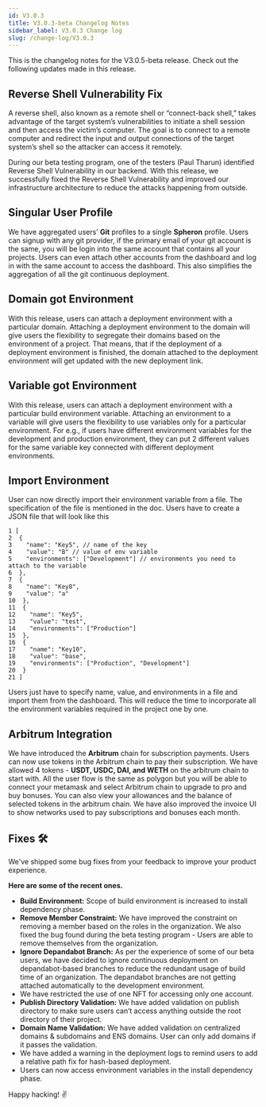 ```yaml
---
id: V3.0.3
title: V3.0.3-beta Changelog Notes
sidebar_label: V3.0.3 Change log
slug: /change-log/V3.0.3
---
```


This is the changelog notes for the V3.0.5-beta release. Check out the following updates made in this release.

## **Reverse Shell Vulnerability Fix**

A reverse shell, also known as a remote shell or “connect-back shell,” takes advantage of the target system’s vulnerabilities to initiate a shell session and then access the victim’s computer. The goal is to connect to a remote computer and redirect the input and output connections of the target system’s shell so the attacker can access it remotely.

During our beta testing program, one of the testers (Paul Tharun) identified Reverse Shell Vulnerability in our backend. With this release, we successfully fixed the Reverse Shell Vulnerability and improved our infrastructure architecture to reduce the attacks happening from outside.

## **Singular User Profile**

We have aggregated users’ **Git** profiles to a single **Spheron** profile. Users can signup with any git provider, if the primary email of your git account is the same, you will be login into the same account that contains all your projects. Users can even attach other accounts from the dashboard and log in with the same account to access the dashboard. This also simplifies the aggregation of all the git continuous deployment.

## **Domain got Environment**

With this release, users can attach a deployment environment with a particular domain. Attaching a deployment environment to the domain will give users the flexibility to segregate their domains based on the environment of a project. That means, that if the deployment of a deployment environment is finished, the domain attached to the deployment environment will get updated with the new deployment link.

## **Variable got Environment**

With this release, users can attach a deployment environment with a particular build environment variable. Attaching an environment to a variable will give users the flexibility to use variables only for a particular environment. For e.g., if users have different environment variables for the development and production environment, they can put 2 different values for the same variable key connected with different deployment environments.

## **Import Environment**

User can now directly import their environment variable from a file. The specification of the file is mentioned in the doc. Users have to create a JSON file that will look like this

```
1 [
2  {
3    "name": "Key5", // name of the key
4    "value": "B" // value of env variable
5    "environments": ["Development"] // environments you need to attach to the variable
6  },
7  {
8    "name": "Key8",
9    "value": "a"
10  },
11  {
12    "name": "Key5",
13    "value": "test",
14    "environments": ["Production"]
15  },
16  {
17    "name": "Key10",
18    "value": "base",
19    "environments": ["Production", "Development"]
20  }
21 ]
```

Users just have to specify name, value, and environments in a file and import them from the dashboard. This will reduce the time to incorporate all the environment variables required in the project one by one.

## **Arbitrum Integration**

We have introduced the **Arbitrum** chain for subscription payments. Users can now use tokens in the Arbitrum chain to pay their subscription. We have allowed 4 tokens - **USDT, USDC, DAI, and WETH** on the arbitrum chain to start with. All the user flow is the same as polygon but you will be able to connect your metamask and select Arbitrum chain to upgrade to pro and buy bonuses. You can also view your allowances and the balance of selected tokens in the arbitrum chain. We have also improved the invoice UI to show networks used to pay subscriptions and bonuses each month.

## **Fixes 🛠**

We've shipped some bug fixes from your feedback to improve your product experience.

**Here are some of the recent ones.**

- **Build Environment:** Scope of build environment is increased to install dependency phase.
- **Remove Member Constraint:** We have improved the constraint on removing a member based on the roles in the organization. We also fixed the bug found during the beta testing program - Users are able to remove themselves from the organization.
- **Ignore Depandabot Branch:** As per the experience of some of our beta users, we have decided to ignore continuous deployment on depandabot-based branches to reduce the redundant usage of build time of an organization. The depandabot branches are not getting attached automatically to the development environment.
- We have restricted the use of one NFT for accessing only one account.
- **Publish Directory Validation:** We have added validation on publish directory to make sure users can’t access anything outside the root directory of their project.
- **Domain Name Validation:** We have added validation on centralized domains & subdomains and ENS domains. User can only add domains if it passes the validation.
- We have added a warning in the deployment logs to remind users to add a relative path fix for hash-based deployment.
- Users can now access environment variables in the install dependency phase.

Happy hacking! :v:
